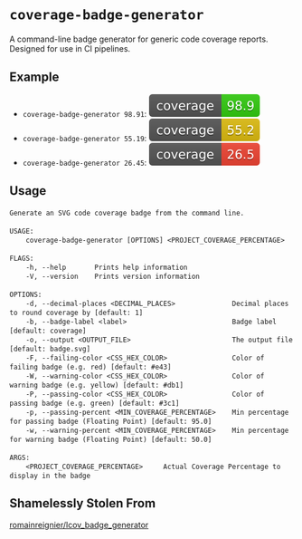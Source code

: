 # `coverage-badge-generator`

A command-line badge generator for generic code coverage reports. Designed for use in CI pipelines.

## Example

- `coverage-badge-generator 98.91`: ![green badge](assets/green-badge.svg)
- `coverage-badge-generator 55.19`: ![yellow badge](assets/yellow-badge.svg)
- `coverage-badge-generator 26.45`: ![red badge](assets/red-badge.svg)

## Usage

```
Generate an SVG code coverage badge from the command line.

USAGE:
    coverage-badge-generator [OPTIONS] <PROJECT_COVERAGE_PERCENTAGE>

FLAGS:
    -h, --help       Prints help information
    -V, --version    Prints version information

OPTIONS:
    -d, --decimal-places <DECIMAL_PLACES>              Decimal places to round coverage by [default: 1]
    -b, --badge-label <label>                          Badge label [default: coverage]
    -o, --output <OUTPUT_FILE>                         The output file [default: badge.svg]
    -F, --failing-color <CSS_HEX_COLOR>                Color of failing badge (e.g. red) [default: #e43]
    -W, --warning-color <CSS_HEX_COLOR>                Color of warning badge (e.g. yellow) [default: #db1]
    -P, --passing-color <CSS_HEX_COLOR>                Color of passing badge (e.g. green) [default: #3c1]
    -p, --passing-percent <MIN_COVERAGE_PERCENTAGE>    Min percentage for passing badge (Floating Point) [default: 95.0]
    -w, --warning-percent <MIN_COVERAGE_PERCENTAGE>    Min percentage for warning badge (Floating Point) [default: 50.0]

ARGS:
    <PROJECT_COVERAGE_PERCENTAGE>     Actual Coverage Percentage to display in the badge
```

## Shamelessly Stolen From

[romainreignier/lcov_badge_generator](https://github.com/romainreignier/lcov_badge_generator)